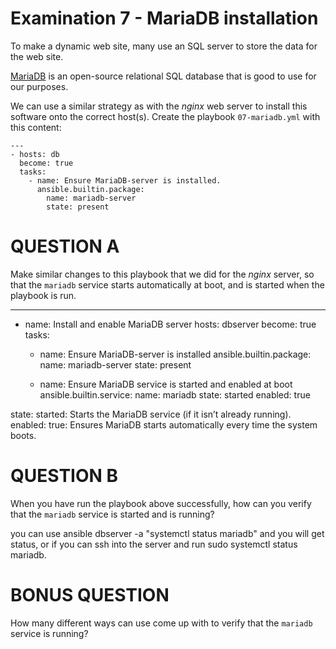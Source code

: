 # Examination 7 - MariaDB installation

To make a dynamic web site, many use an SQL server to store the data for the web site.

[MariaDB](https://mariadb.org/) is an open-source relational SQL database that is good
to use for our purposes.

We can use a similar strategy as with the _nginx_ web server to install this
software onto the correct host(s). Create the playbook `07-mariadb.yml` with this content:

    ---
    - hosts: db
      become: true
      tasks:
        - name: Ensure MariaDB-server is installed.
          ansible.builtin.package:
            name: mariadb-server
            state: present

# QUESTION A

Make similar changes to this playbook that we did for the _nginx_ server, so that
the `mariadb` service starts automatically at boot, and is started when the playbook
is run.

---
- name: Install and enable MariaDB server
  hosts: dbserver
  become: true
  tasks:
    - name: Ensure MariaDB-server is installed
      ansible.builtin.package:
        name: mariadb-server
        state: present

    - name: Ensure MariaDB service is started and enabled at boot
      ansible.builtin.service:
        name: mariadb
        state: started
        enabled: true

state: started: Starts the MariaDB service (if it isn’t already running).
enabled: true: Ensures MariaDB starts automatically every time the system boots.

# QUESTION B

When you have run the playbook above successfully, how can you verify that the `mariadb`
service is started and is running?

you can use ansible dbserver -a "systemctl status mariadb" and you will get status, or if you can ssh into the server and run sudo systemctl status mariadb.

# BONUS QUESTION

How many different ways can use come up with to verify that the `mariadb` service is running?

